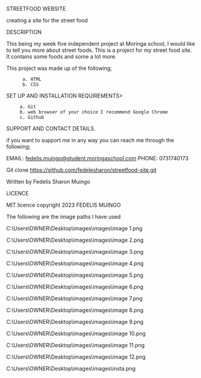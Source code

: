STREETFOOD WEBSITE

creating a site for the street food

DESCRIPTION

This being my week five independent project at Moringa school, I would like to tell you more about street foods.
This is a project for my street food site. It contains some foods and some a lot more.
 
This project was made up of the following;

          a. HTML
          b. CSS

 SET UP AND INSTALLATION REQUIREMENTS>

         a. Git
         b. web browser of your choice I recommend Google Chrome
         c. Github

SUPPORT AND CONTACT DETAILS.

if you want to support me in any way you can reach me through the following;

EMAIL: fedelis.muingo@student.moringaschool.com
PHONE: 0731740173

Git clone https://github.com/fedelesharon/streetfood-site.git

Written by Fedelis Sharon Muingo

LICENCE

MIT licence copyright 2023 FEDELIS MUINGO


          
The following are the image paths I have used

C:\Users\OWNER\Desktop\images\images\image 1.png

C:\Users\OWNER\Desktop\images\images\image 2.png

C:\Users\OWNER\Desktop\images\images\image 3.png

C:\Users\OWNER\Desktop\images\images\image 4.png

C:\Users\OWNER\Desktop\images\images\image 5.png

C:\Users\OWNER\Desktop\images\images\image 6.png

C:\Users\OWNER\Desktop\images\images\image 7.png

C:\Users\OWNER\Desktop\images\images\image 8.png

C:\Users\OWNER\Desktop\images\images\image 9.png

C:\Users\OWNER\Desktop\images\images\image 10.png

C:\Users\OWNER\Desktop\images\images\image 11.png

C:\Users\OWNER\Desktop\images\images\image 12.png

C:\Users\OWNER\Desktop\images\images\insta.png

